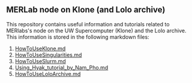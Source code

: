 ## MERLab node on Klone (and Lolo archive)

This repository contains useful information and tutorials related to MERlabs's node on the UW Supercomputer (Klone) and the Lolo archive.
This information is stored in the following markdown files:

1. [HowToUseKlone.md](HowToUseKlone.md)
2. [HowToUseSingularities.md](HowToUseSingularities.md)
3. [HowToUseSlurm.md](https://github.com/merlab-uw/Klone/blob/main/HowToUseSlurm.md)
4. [Using_Hyak_tutorial_by_Nam_Pho.md](https://github.com/merlab-uw/Klone/blob/main/Using_Hyak_tutorial_by_Nam_Pho.md)
5. [HowToUseLoloArchive.md](https://github.com/merlab-uw/Klone/blob/main/HowToUseLoloArchive.md)
